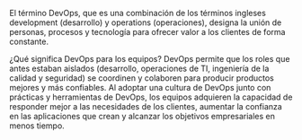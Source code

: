 

El término DevOps, que es una combinación de los términos ingleses development (desarrollo) y operations (operaciones), designa la unión de personas, procesos y tecnología para ofrecer valor a los clientes de forma constante.

¿Qué significa DevOps para los equipos? DevOps permite que los roles que antes estaban aislados (desarrollo, operaciones de TI, ingeniería de la calidad y seguridad) se coordinen y colaboren para producir productos mejores y más confiables. Al adoptar una cultura de DevOps junto con prácticas y herramientas de DevOps, los equipos adquieren la capacidad de responder mejor a las necesidades de los clientes, aumentar la confianza en las aplicaciones que crean y alcanzar los objetivos empresariales en menos tiempo.

